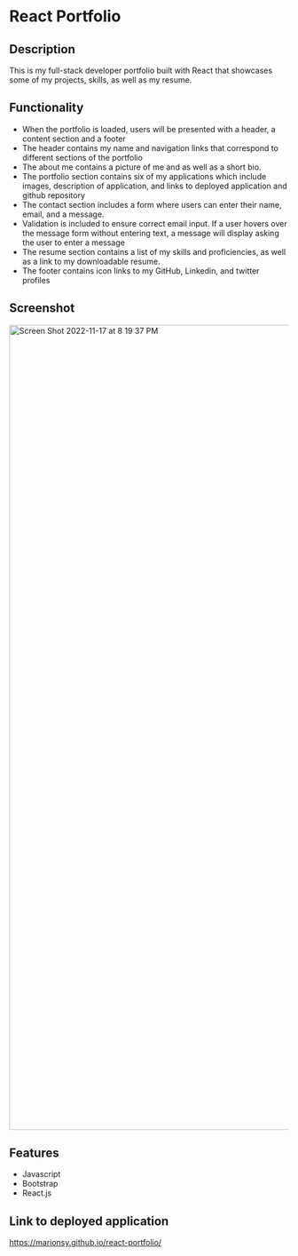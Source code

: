 # React Portfolio

## Description

  This is my full-stack developer portfolio built with React that showcases some of my projects, skills, as well as my resume.

  ## Functionality

   * When the portfolio is loaded, users will be presented with a header, a content section and a footer
   * The header contains my name and navigation links that correspond to different sections of the portfolio
   * The about me contains a picture of me and as well as a short bio.
   * The portfolio section contains six of my applications which include images, description of application, and links to deployed application and github repository
   * The contact section includes a form where users can enter their name, email, and a message.
   * Validation is included to ensure correct email input. If a user hovers over the message form without entering text, a message will display asking the user to enter a message
   * The resume section contains a list of my skills and proficiencies, as well as a link to my downloadable resume.
   * The footer contains icon links to my GitHub, Linkedin, and twitter profiles
   
  ## Screenshot
  
  <img width="1450" alt="Screen Shot 2022-11-17 at 8 19 37 PM" src="https://user-images.githubusercontent.com/105673031/202609177-da2fa61c-876b-4de9-a9e3-5d57debd8839.png">


  ## Features
  
   * Javascript
   * Bootstrap
   * React.js
   
   ## Link to deployed application
   
   https://marionsy.github.io/react-portfolio/ 
